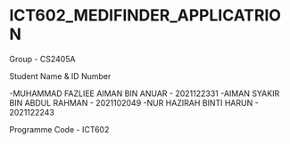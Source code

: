 # ICT602_MEDIFINDER_APPLICATRION
Group - CS2405A 

Student Name & ID Number

-MUHAMMAD FAZLIEE AIMAN BIN ANUAR - 2021122331
-AIMAN SYAKIR BIN ABDUL RAHMAN - 2021102049
-NUR HAZIRAH BINTI HARUN - 2021122243

Programme Code - ICT602
